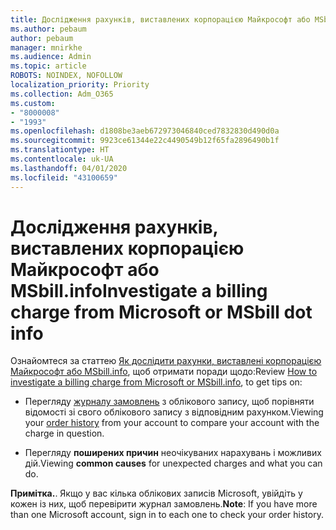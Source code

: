 ```yaml
---
title: Дослідження рахунків, виставлених корпорацією Майкрософт або MSbill.info
ms.author: pebaum
author: pebaum
manager: mnirkhe
ms.audience: Admin
ms.topic: article
ROBOTS: NOINDEX, NOFOLLOW
localization_priority: Priority
ms.collection: Adm_O365
ms.custom:
- "8000008"
- "1993"
ms.openlocfilehash: d1808be3aeb672973046840ced7832830d490d0a
ms.sourcegitcommit: 9923ce61344e22c4490549b12f65fa2896490b1f
ms.translationtype: HT
ms.contentlocale: uk-UA
ms.lasthandoff: 04/01/2020
ms.locfileid: "43100659"
---
```

# <a name="investigate-a-billing-charge-from-microsoft-or-msbill-dot-info"></a><span data-ttu-id="b241b-102">Дослідження рахунків, виставлених корпорацією Майкрософт або MSbill.info</span><span class="sxs-lookup"><span data-stu-id="b241b-102">Investigate a billing charge from Microsoft or MSbill dot info</span></span>

<span data-ttu-id="b241b-103">Ознайомтеся за статтею [Як дослідити рахунки, виставлені корпорацією Майкрософт або MSbill.info](https://support.microsoft.com/help/10623/microsoft-account-investigate-billing-charge), щоб отримати поради щодо:</span><span class="sxs-lookup"><span data-stu-id="b241b-103">Review [How to investigate a billing charge from Microsoft or MSbill.info](https://support.microsoft.com/help/10623/microsoft-account-investigate-billing-charge), to get tips on:</span></span> 

- <span data-ttu-id="b241b-104">Перегляду [журналу замовлень](https://account.microsoft.com/billing/orders/) з облікового запису, щоб порівняти відомості зі свого облікового запису з відповідним рахунком.</span><span class="sxs-lookup"><span data-stu-id="b241b-104">Viewing your [order history](https://account.microsoft.com/billing/orders/) from your account to compare your account with the charge in question.</span></span>

- <span data-ttu-id="b241b-105">Перегляду **поширених причин** неочікуваних нарахувань і можливих дій.</span><span class="sxs-lookup"><span data-stu-id="b241b-105">Viewing **common causes** for unexpected charges and what you can do.</span></span>

<span data-ttu-id="b241b-106">**Примітка.**. Якщо у вас кілька облікових записів Microsoft, увійдіть у кожен із них, щоб перевірити журнал замовлень.</span><span class="sxs-lookup"><span data-stu-id="b241b-106">**Note**: If you have more than one Microsoft account, sign in to each one to check your order history.</span></span>
